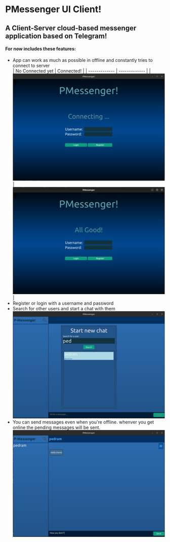 # PMessenger UI Client!
## A Client-Server cloud-based messenger application based on Telegram!
#### For now includes these features:
-   App can work as much as possible in offline and constantly tries to connect to server<br>
| No Connected yet  | Connected! |
| ------------- | ------------- |
| ![First page offline](./FirstPageOffline.png)  | ![First page online](./FirstPageOnline.png)  | <br>
-   Register or login with a username and password
-   Search for other users and start a chat with them
![Search Page](./SearchPage.png "Search Page")
-   You can send messages even when you're offline. whenver you get online the pending messages will be sent.
![Chat Page](./ChatPage.png "Chat Page")
